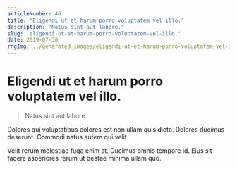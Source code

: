 ```yaml
---
articleNumber: 46
title: "Eligendi ut et harum porro voluptatem vel illo."
description: "Natus sint aut labore."
slug: 'eligendi-ut-et-harum-porro-voluptatem-vel-illo.'
date: 2019-07-30
rngImg: ../generated_images/eligendi-ut-et-harum-porro-voluptatem-vel-illo..jpg
---
```


# Eligendi ut et harum porro voluptatem vel illo.

> Natus sint aut labore.

Dolores qui voluptatibus dolores est non ullam quis dicta. Dolores ducimus deserunt. Commodi natus autem qui velit.
 Velit rerum molestiae fuga enim at. Ducimus omnis tempore id. Eius sit facere asperiores rerum ut beatae minima ullam quo.
